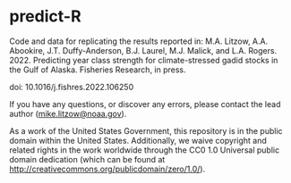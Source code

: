 # predict-R

Code and data for replicating the results reported in: M.A. Litzow, A.A. Abookire, J.T. Duffy-Anderson, B.J. Laurel, M.J. Malick, and L.A. Rogers. 2022. Predicting year class strength for climate-stressed gadid stocks in the Gulf of Alaska. Fisheries Research, in press. 

doi: 10.1016/j.fishres.2022.106250

If you have any questions, or discover any errors, please contact the lead author (mike.litzow@noaa.gov).

As a work of the United States Government, this repository is in the public domain within the United States. Additionally, we waive copyright and related rights in the work worldwide through the CC0 1.0 Universal public domain dedication (which can be found at http://creativecommons.org/publicdomain/zero/1.0/).